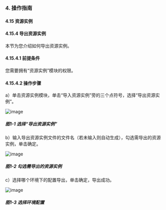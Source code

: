 ### 4. 操作指南

#### 4.15 资源实例

#### 4.15.4 导出资源实例

本节为您介绍如何导出资源实例。

#### 4.15.4.1 前提条件

您需要拥有“资源实例”模块的权限。

#### 4.15.4.2 操作步骤

a）单击资源实例模块，单击“导入资源实例”旁的三个点符号，选择“导出资源实例”。

![image](https://user-images.githubusercontent.com/79617492/198546341-5e037140-00e1-4ee9-b903-50798f63b451.png)

##### 图1-1 选择“导出资源实例”

b）输入导出资源实例文件的文件名（若未输入则自动生成），勾选需导出的资源实例，单击确定。

![image](https://user-images.githubusercontent.com/79617492/198546482-56accda1-af0d-4ebc-b311-bbdda9e61259.png)

##### 图1-2 勾选需导出的资源实例

c）选择哪个环境下的配置导出，单击确定，导出成功。

![image](https://user-images.githubusercontent.com/79617492/198546510-6cbc2bf6-a39a-4cfb-90ea-9c5a34173488.png)

##### 图1-3 选择环境配置
